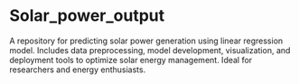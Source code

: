 # Solar_power_output
A repository for predicting solar power generation using linear regression model. Includes data preprocessing, model development, visualization, and deployment tools to optimize solar energy management. Ideal for researchers and energy enthusiasts.
